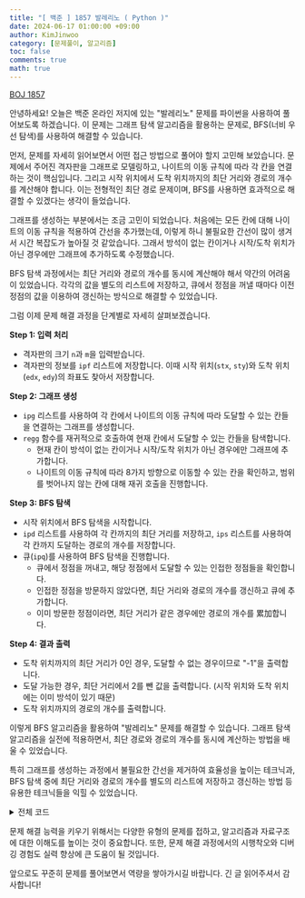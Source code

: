 ```yaml
---
title: "[ 백준 ] 1857 발레리노 ( Python )"
date: 2024-06-17 01:00:00 +09:00
author: KimJinwoo
category: [문제풀이, 알고리즘]
toc: false
comments: true
math: true
---
```


[BOJ 1857](https://www.acmicpc.net/problem/1857)

안녕하세요! 오늘은 백준 온라인 저지에 있는 "발레리노" 문제를 파이썬을 사용하여 풀어보도록 하겠습니다.
이 문제는 그래프 탐색 알고리즘을 활용하는 문제로, BFS(너비 우선 탐색)를 사용하여 해결할 수 있습니다.

먼저, 문제를 자세히 읽어보면서 어떤 접근 방법으로 풀어야 할지 고민해 보았습니다.
문제에서 주어진 격자판을 그래프로 모델링하고, 나이트의 이동 규칙에 따라 각 칸을 연결하는 것이 핵심입니다.
그리고 시작 위치에서 도착 위치까지의 최단 거리와 경로의 개수를 계산해야 합니다.
이는 전형적인 최단 경로 문제이며, BFS를 사용하면 효과적으로 해결할 수 있겠다는 생각이 들었습니다.

그래프를 생성하는 부분에서는 조금 고민이 되었습니다.
처음에는 모든 칸에 대해 나이트의 이동 규칙을 적용하여 간선을 추가했는데, 이렇게 하니 불필요한 간선이 많이 생겨서 시간 복잡도가 높아질 것 같았습니다.
그래서 방석이 없는 칸이거나 시작/도착 위치가 아닌 경우에만 그래프에 추가하도록 수정했습니다.

BFS 탐색 과정에서는 최단 거리와 경로의 개수를 동시에 계산해야 해서 약간의 어려움이 있었습니다.
각각의 값을 별도의 리스트에 저장하고, 큐에서 정점을 꺼낼 때마다 이전 정점의 값을 이용하여 갱신하는 방식으로 해결할 수 있었습니다.

그럼 이제 문제 해결 과정을 단계별로 자세히 살펴보겠습니다.

**Step 1: 입력 처리**

- 격자판의 크기 `n`과 `m`을 입력받습니다.
- 격자판의 정보를 `ipf` 리스트에 저장합니다. 이때 시작 위치(`stx`, `sty`)와 도착 위치(`edx`, `edy`)의 좌표도 찾아서 저장합니다.

**Step 2: 그래프 생성**

- `ipg` 리스트를 사용하여 각 칸에서 나이트의 이동 규칙에 따라 도달할 수 있는 칸들을 연결하는 그래프를 생성합니다.
- `regg` 함수를 재귀적으로 호출하여 현재 칸에서 도달할 수 있는 칸들을 탐색합니다.
  - 현재 칸이 방석이 없는 칸이거나 시작/도착 위치가 아닌 경우에만 그래프에 추가합니다.
  - 나이트의 이동 규칙에 따라 8가지 방향으로 이동할 수 있는 칸을 확인하고, 범위를 벗어나지 않는 칸에 대해 재귀 호출을 진행합니다.

**Step 3: BFS 탐색**

- 시작 위치에서 BFS 탐색을 시작합니다.
- `ipd` 리스트를 사용하여 각 칸까지의 최단 거리를 저장하고, `ips` 리스트를 사용하여 각 칸까지 도달하는 경로의 개수를 저장합니다.
- 큐(`ipq`)를 사용하여 BFS 탐색을 진행합니다.
  - 큐에서 정점을 꺼내고, 해당 정점에서 도달할 수 있는 인접한 정점들을 확인합니다.
  - 인접한 정점을 방문하지 않았다면, 최단 거리와 경로의 개수를 갱신하고 큐에 추가합니다.
  - 이미 방문한 정점이라면, 최단 거리가 같은 경우에만 경로의 개수를 累加합니다.

**Step 4: 결과 출력**

- 도착 위치까지의 최단 거리가 0인 경우, 도달할 수 없는 경우이므로 "-1"을 출력합니다.
- 도달 가능한 경우, 최단 거리에서 2를 뺀 값을 출력합니다. (시작 위치와 도착 위치에는 이미 방석이 있기 때문)
- 도착 위치까지의 경로의 개수를 출력합니다.

이렇게 BFS 알고리즘을 활용하여 "발레리노" 문제를 해결할 수 있습니다.
그래프 탐색 알고리즘을 실전에 적용하면서, 최단 경로와 경로의 개수를 동시에 계산하는 방법을 배울 수 있었습니다.

특히 그래프를 생성하는 과정에서 불필요한 간선을 제거하여 효율성을 높이는 테크닉과,
BFS 탐색 중에 최단 거리와 경로의 개수를 별도의 리스트에 저장하고 갱신하는 방법 등 유용한 테크닉들을 익힐 수 있었습니다.

<details>
<summary>전체 코드</summary>
<div markdown="1">

```python
import sys
from collections import deque
input = sys.stdin.readline
n, m = map(int, input().split())
ipf = []
ipg = [[[] for * in range(33)] for * in range(33)]
ipd = [[0] * 33 for _ in range(33)]
ips = [[0] * 33 for _ in range(33)]
imr = [[2, -1], [2, 1], [-2, -1], [-2, 1], [1, -2], [-1, -2], [-1, 2], [1, 2]]

for i in range(n):
    row = list(map(int, input().split()))
    ipf.append(row)
    for j in range(m):
        if row[j] == 3:
            stx, sty = i, j
        elif row[j] == 4:
            edx, edy = i, j

def regg(st, ed, psx, psy):
    ivs[psx][psy] = 1
    if ipf[psx][psy] == 2:
        return
    if ipf[psx][psy] != 1 and not (psx == st and psy == ed):
        ipg[st][ed].append((psx, psy))
        return
    for dx, dy in imr:
        ntx, nty = psx + dx, psy + dy
        if 0 <= ntx < n and 0 <= nty < m and ivs[ntx][nty] == 0:
            regg(st, ed, ntx, nty)

for i in range(n):
    for j in range(m):
        ivs = [[0] * 33 for _ in range(33)]
        regg(i, j, i, j)

ipq = deque([(stx, sty)])
ipd[stx][sty] = 1
ips[stx][sty] = 1

while ipq:
    x, y = ipq.popleft()
    for nx, ny in ipg[x][y]:
        if ipd[nx][ny] == 0:
            ipd[nx][ny] = ipd[x][y] + 1
            ips[nx][ny] = ips[x][y]
            ipq.append((nx, ny))
        elif ipd[nx][ny] == ipd[x][y] + 1:
            ips[nx][ny] += ips[x][y]

if ipd[edx][edy] == 0:
    print("-1")
else:
    print(ipd[edx][edy] - 2)
    print(ips[edx][edy])
```

</div>
</details>

문제 해결 능력을 키우기 위해서는 다양한 유형의 문제를 접하고,
알고리즘과 자료구조에 대한 이해도를 높이는 것이 중요합니다.
또한, 문제 해결 과정에서의 시행착오와 디버깅 경험도 실력 향상에 큰 도움이 될 것입니다.

앞으로도 꾸준히 문제를 풀어보면서 역량을 쌓아가시길 바랍니다.
긴 글 읽어주셔서 감사합니다!
